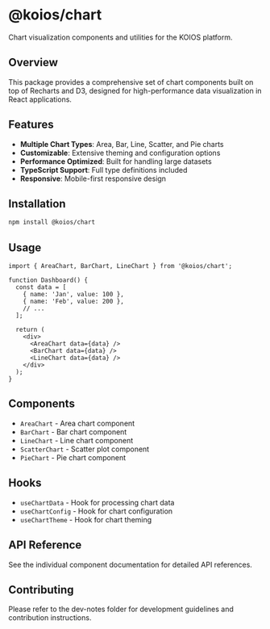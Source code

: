 # @koios/chart

Chart visualization components and utilities for the KOIOS platform.

## Overview

This package provides a comprehensive set of chart components built on top of Recharts and D3, designed for high-performance data visualization in React applications.

## Features

- **Multiple Chart Types**: Area, Bar, Line, Scatter, and Pie charts
- **Customizable**: Extensive theming and configuration options
- **Performance Optimized**: Built for handling large datasets
- **TypeScript Support**: Full type definitions included
- **Responsive**: Mobile-first responsive design

## Installation

```bash
npm install @koios/chart
```

## Usage

```tsx
import { AreaChart, BarChart, LineChart } from '@koios/chart';

function Dashboard() {
  const data = [
    { name: 'Jan', value: 100 },
    { name: 'Feb', value: 200 },
    // ...
  ];

  return (
    <div>
      <AreaChart data={data} />
      <BarChart data={data} />
      <LineChart data={data} />
    </div>
  );
}
```

## Components

- `AreaChart` - Area chart component
- `BarChart` - Bar chart component  
- `LineChart` - Line chart component
- `ScatterChart` - Scatter plot component
- `PieChart` - Pie chart component

## Hooks

- `useChartData` - Hook for processing chart data
- `useChartConfig` - Hook for chart configuration
- `useChartTheme` - Hook for chart theming

## API Reference

See the individual component documentation for detailed API references.

## Contributing

Please refer to the dev-notes folder for development guidelines and contribution instructions.
